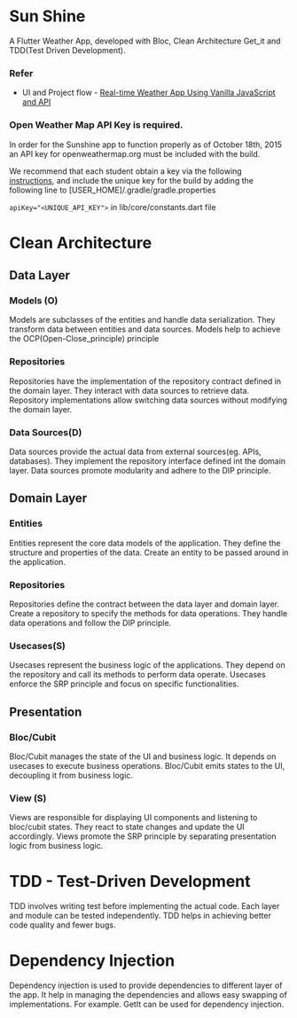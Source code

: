 # Sun Shine

A Flutter Weather App, developed with Bloc, Clean Architecture Get_it and TDD(Test Driven Development).

### Refer
- UI and Project flow - [Real-time Weather App Using Vanilla JavaScript and API](https://www.youtube.com/watch?v=QMwyNnjAils&t=4506s)


### Open Weather Map API Key is required.

In order for the Sunshine app to function properly as of October 18th, 2015 an API key for openweathermap.org must be included with the build.

We recommend that each student obtain a key via the following [instructions](http://openweathermap.org/appid#use), and include the unique key for the build by adding the following line to [USER_HOME]/.gradle/gradle.properties

`apiKey="<UNIQUE_API_KEY">` in lib/core/constants.dart file

# Clean Architecture

## Data Layer

### Models (O)
Models are subclasses of the entities and handle data serialization. They transform data between entities and data sources. Models help to achieve the OCP(Open-Close_principle) principle

### Repositories
Repositories have the implementation of the repository contract defined in the domain layer. They interact with data sources to retrieve data.
Repository implementations allow switching data sources without modifying the domain layer.

### Data Sources(D)
Data sources provide the actual data from external sources(eg. APIs, databases).
They implement the repository interface defined int the domain layer.
Data sources promote modularity and adhere to the DIP principle.

## Domain Layer
### Entities
Entities represent the core data models of the application. They define the structure and properties of the data. Create an entity to be passed around in the application.

### Repositories
Repositories define the contract between the data layer and domain layer. Create a repository to specify the methods for data operations. They handle data operations and follow the DIP principle.

### Usecases(S)
Usecases represent the business logic of the applications.
They depend on the repository and call its methods to perform data operate.
Usecases enforce the SRP principle and focus on specific functionalities.

## Presentation
### Bloc/Cubit
Bloc/Cubit manages the state of the UI and business logic. It depends on usecases to execute business operations.
Bloc/Cubit emits states to the UI, decoupling it from business logic.

### View (S)
Views are responsible for displaying UI components and listening to bloc/cubit states.
They react to state changes and update the UI accordingly.
Views promote the SRP principle by separating presentation logic from business logic.

# TDD - Test-Driven Development
TDD involves writing test before implementing the actual code. Each layer and module can be tested independently.
TDD helps in achieving better code quality and fewer bugs.

# Dependency Injection
Dependency injection is used to provide dependencies to different layer of the app.
It help in managing the dependencies and allows easy swapping of implementations. 
For example. GetIt can be used for dependency injection.
